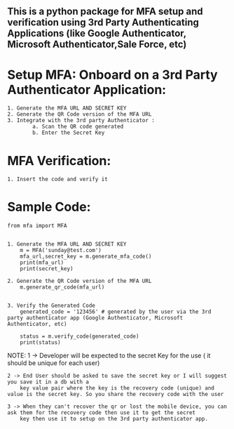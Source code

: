 ## This is a python package for MFA setup and verification using 3rd Party Authenticating Applications (like Google Authenticator, Microsoft Authenticator,Sale Force, etc)


# Setup MFA: Onboard on a 3rd Party Authenticator Application:
    1. Generate the MFA URL AND SECRET KEY
    2. Generate the QR Code version of the MFA URL
    3. Integrate with the 3rd party Authenticator :
            a. Scan the QR code generated
            b. Enter the Secret Key



# MFA Verification: 
    1. Insert the code and verify it



# Sample Code:
    from mfa import MFA


    1. Generate the MFA URL AND SECRET KEY
        m = MFA('sunday@test.com')
        mfa_url,secret_key = m.generate_mfa_code()
        print(mfa_url)
        print(secret_key)

    2. Generate the QR Code version of the MFA URL
        m.generate_qr_code(mfa_url)


    3. Verify the Generated Code
        generated_code = '123456' # generated by the user via the 3rd party authenticator app (Google Authenticator, Microsoft Authenticator, etc)
        
        status = m.verify_code(generated_code)
        print(status)




NOTE: 
    1 -> Developer will be expected to the secret Key for the use ( it should be unique for each user)
            
    2 -> End User should be asked to save the secret key or I will suggest you save it in a db with a
        key value pair where the key is the recovery code (unique) and value is the secret key. So you share the recovery code with the user

    3 -> When they can't recover the qr or lost the mobile device, you can ask them for the recovery code then use it to get the secret 
        key then use it to setup on the 3rd party authenticator app.






